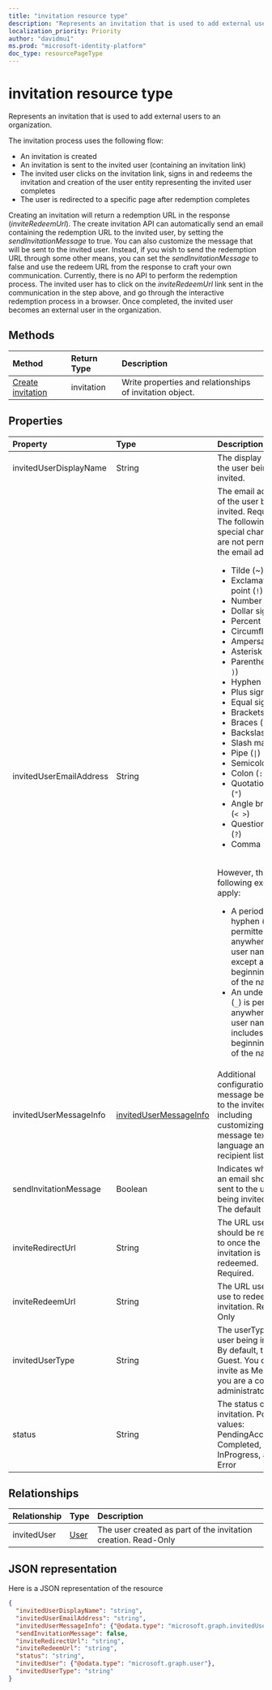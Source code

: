 ```yaml
---
title: "invitation resource type"
description: "Represents an invitation that is used to add external users to an organization."
localization_priority: Priority
author: "davidmu1"
ms.prod: "microsoft-identity-platform"
doc_type: resourcePageType
---
```


# invitation resource type

Represents an invitation that is used to add external users to an organization. 

The invitation process uses the following flow:

* An invitation is created
* An invitation is sent to the invited user (containing an invitation link)
* The invited user clicks on the invitation link, signs in and redeems the invitation and creation of the user entity representing the invited user completes
* The user is redirected to a specific page after redemption completes

Creating an invitation will return a redemption URL in the response (*inviteRedeemUrl*). The create invitation API can automatically send an email containing the redemption URL to the invited user, by setting the *sendInvitationMessage* to true. You can also customize the message that will be sent to the invited user. Instead, if you wish to send the redemption URL through some other means, you can set the *sendInvitationMessage* to false and use the redeem URL from the response to craft your own communication. Currently, there is no API to perform the redemption process. The invited user has to click on the *inviteRedeemUrl* link sent in the communication in the step above, and go through the interactive redemption process in a browser. Once completed, the invited user becomes an external user in the organization.


## Methods
| Method       | Return Type  |Description|
|:---------------|:--------|:----------|
|[Create invitation](../api/invitation-post.md) | invitation | Write properties and relationships of invitation object.|

## Properties
| Property	   | Type	|Description|
|:---------------|:--------|:----------|
|invitedUserDisplayName|String|The display name of the user being invited.|
|invitedUserEmailAddress|String|The email address of the user being invited. Required. The following special characters are not permitted in the email address:<br><ul><li>Tilde (~)</li><li>Exclamation point (`!`)</li><li>Number sign (`#`)</li><li>Dollar sign (`$`)</li><li>Percent (`%`)</li><li>Circumflex (`^`)</li><li>Ampersand (`&`)</li><li>Asterisk (`*`)</li><li>Parentheses (`( )`)</li><li>Hyphen (`-`)</li><li>Plus sign (`+`)</li><li>Equal sign (`=`)</li><li>Brackets (`[ ]`)</li><li>Braces (`{ }`)</li><li>Backslash (`\`)</li><li>Slash mark (`/`)</li><li>Pipe (`\|`)</li><li>Semicolon (`;`)</li><li>Colon (`:`)</li><li>Quotation marks (`"`)</li><li>Angle brackets (`< >`)</li><li>Question mark (`?`)</li><li>Comma (`,`)</li></ul><br>However, the following exceptions apply:<br><ul><li>A period (`.`) or a hyphen (`-`) is permitted anywhere in the user name, except at the beginning or end of the name.</li><li>An underscore (`_`) is permitted anywhere in the user name. This includes at the beginning or end of the name.</li></ul>|
|invitedUserMessageInfo|[invitedUserMessageInfo](invitedusermessageinfo.md)|Additional configuration for the message being sent to the invited user, including customizing message text, language and cc recipient list.|
|sendInvitationMessage|Boolean|Indicates whether an email should be sent to the user being invited or not. The default is false.|
|inviteRedirectUrl|String|The URL user should be redirected to once the invitation is redeemed. Required.|
|inviteRedeemUrl|String|The URL user can use to redeem his invitation. Read-Only|
|invitedUserType|String|The userType of the user being invited. By default, this is Guest. You can invite as Member if you are a company administrator. |
|status|String|The status of the invitation. Possible values: PendingAcceptance, Completed, InProgress, and Error|

## Relationships
| Relationship | Type	|Description|
|:---------------|:--------|:----------|
|invitedUser|[User](user.md)|The user created as part of the invitation creation. Read-Only|

## JSON representation
Here is a JSON representation of the resource

<!-- { "blockType": "resource", "baseType": "microsoft.graph.entity", "@odata.type": "microsoft.graph.invitation" } -->
```json
{
  "invitedUserDisplayName": "string",
  "invitedUserEmailAddress": "string",
  "invitedUserMessageInfo": {"@odata.type": "microsoft.graph.invitedUserMessageInfo"},
  "sendInvitationMessage": false,
  "inviteRedirectUrl": "string",
  "inviteRedeemUrl": "string",
  "status": "string",
  "invitedUser": {"@odata.type": "microsoft.graph.user"},
  "invitedUserType": "string"
}
```


<!-- uuid: 8fcb5dbc-d5aa-4681-8e31-b001d5168d79
2016-22-25 14:57:30 UTC -->
<!-- {
  "type": "#page.annotation",
  "description": "invitation resource",
  "keywords": "",
  "section": "documentation",
  "tocPath": ""
}-->
